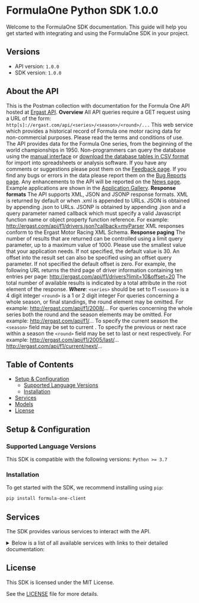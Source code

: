 # FormulaOne Python SDK 1.0.0

Welcome to the FormulaOne SDK documentation. This guide will help you get started with integrating and using the FormulaOne SDK in your project.

## Versions

- API version: `1.0.0`
- SDK version: `1.0.0`

## About the API

This is the Postman collection with documentation for the Formula One API hosted at [Ergast API](https://ergast.com/mrd/). **Overview** All API queries require a GET request using a URL of the form: ```http[s]://ergast.com/api/<series>/<season>/<round>/...``` This web service which provides a historical record of Formula one motor racing data for non-commercial purposes. Please read the terms and conditions of use. The API provides data for the Formula One series, from the beginning of the world championships in 1950. Non-programmers can query the database using the [manual interface](http://ergast.com/mrd/query/) or [download the database tables in CSV format](https://ergast.com/mrd/db/#csv) for import into spreadsheets or analysis software. If you have any comments or suggestions please post them on the [Feedback page](https://ergast.com/mrd/feedback/). If you find any bugs or errors in the data please report them on the [Bug Reports page](https://ergast.com/mrd/bugs/). Any enhancements to the API will be reported on the [News page](https://ergast.com/mrd/news/). Example applications are shown in the [Application Gallery](https://ergast.com/mrd/gallery). **Response formats** The API supports XML, JSON and JSONP response formats. XML is returned by default or when .xml is appended to URLs. JSON is obtained by appending .json to URLs. JSONP is obtained by appending .json and a query parameter named callback which must specify a valid Javascript function name or object property function reference. For example: http://ergast.com/api/f1/drivers.json?callback=myParser XML responses conform to the Ergast Motor Racing XML Schema. **Response paging** The number of results that are returned can be controlled using a limit query parameter, up to a maximum value of 1000. Please use the smallest value that your application needs. If not specified, the default value is 30. An offset into the result set can also be specified using an offset query parameter. If not specified the default offset is zero. For example, the following URL returns the third page of driver information containing ten entries per page: http://ergast.com/api/f1/drivers?limit=10&offset=20 The total number of available results is indicated by a total attribute in the root element of the response. **_Where_**: ```<series>``` should be set to f1 ```<season>``` is a 4 digit integer ```<round>``` is a 1 or 2 digit integer For queries concerning a whole season, or final standings, the round element may be omitted. For example: http://ergast.com/api/f1/2008/... For queries concerning the whole series both the round and the season elements may be omitted. For example: http://ergast.com/api/f1/... To specify the current season the ```<season>``` field may be set to current . To specify the previous or next race within a season the ```<round>``` field may be set to last or next respectively. For example: http://ergast.com/api/f1/2005/last/... http://ergast.com/api/f1/current/next/...

## Table of Contents

- [Setup & Configuration](#setup--configuration)
  - [Supported Language Versions](#supported-language-versions)
  - [Installation](#installation)
- [Services](#services)
- [Models](#models)
- [License](#license)

## Setup & Configuration

### Supported Language Versions

This SDK is compatible with the following versions: `Python >= 3.7`

### Installation

To get started with the SDK, we recommend installing using `pip`:

```bash
pip install formula-one-client
```

## Services

The SDK provides various services to interact with the API.

<details> 
<summary>Below is a list of all available services with links to their detailed documentation:</summary>

| Name                                                                       |
| :------------------------------------------------------------------------- |
| [DriversService](documentation/services/DriversService.md)                 |
| [ConstructorsService](documentation/services/ConstructorsService.md)       |
| [CircuitsService](documentation/services/CircuitsService.md)               |
| [SeasonsService](documentation/services/SeasonsService.md)                 |
| [ResultsService](documentation/services/ResultsService.md)                 |
| [QualifyingService](documentation/services/QualifyingService.md)           |
| [SchedulesService](documentation/services/SchedulesService.md)             |
| [StandingsService](documentation/services/StandingsService.md)             |
| [FinishingStatusService](documentation/services/FinishingStatusService.md) |
| [LapTimesService](documentation/services/LapTimesService.md)               |
| [PitStopsService](documentation/services/PitStopsService.md)               |

</details>

## License

This SDK is licensed under the MIT License.

See the [LICENSE](LICENSE) file for more details.

<!-- This file was generated by liblab | https://liblab.com/ -->

